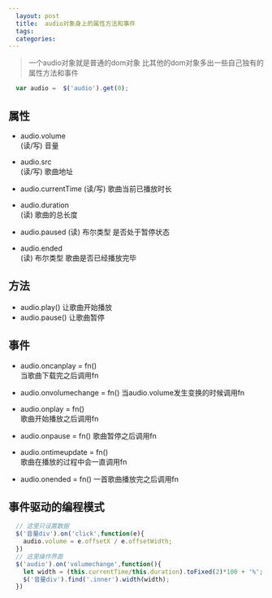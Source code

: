 ```yaml
---
  layout: post
  title:  audio对象身上的属性方法和事件
  tags:
  categories:
---
```


> 一个audio对象就是普通的dom对象
> 比其他的dom对象多出一些自己独有的属性方法和事件

```javascript
  var audio =  $('audio').get(0);
```

## 属性

* audio.volume  
  (读/写) 音量

* audio.src    
  (读/写) 歌曲地址

* audio.currentTime
  (读/写) 歌曲当前已播放时长

* audio.duration  
  (读) 歌曲的总长度

* audio.paused
  (读) 布尔类型 是否处于暂停状态

* audio.ended   
  (读) 布尔类型 歌曲是否已经播放完毕

## 方法

* audio.play()
  让歌曲开始播放
* audio.pause()
  让歌曲暂停

## 事件

* audio.oncanplay = fn()  
  当歌曲下载完之后调用fn

* audio.onvolumechange = fn()
  当audio.volume发生变换的时候调用fn

* audio.onplay = fn()  
  歌曲开始播放之后调用fn

* audio.onpause = fn()
  歌曲暂停之后调用fn

* audio.ontimeupdate = fn()  
  歌曲在播放的过程中会一直调用fn

* audio.onended = fn()
  一首歌曲播放完之后调用fn

## 事件驱动的编程模式

```javascript
  // 这里只设置数据
  $('音量div').on('click',function(e){
    audio.volume = e.offsetX / e.offsetWidth;
  })
  // 这里操作界面
  $('audio').on('volumechange',function(){
    let width = (this.currentTime/this.duration).toFixed(2)*100 + '%';
    $('音量div').find('.inner').width(width);
  })
```
